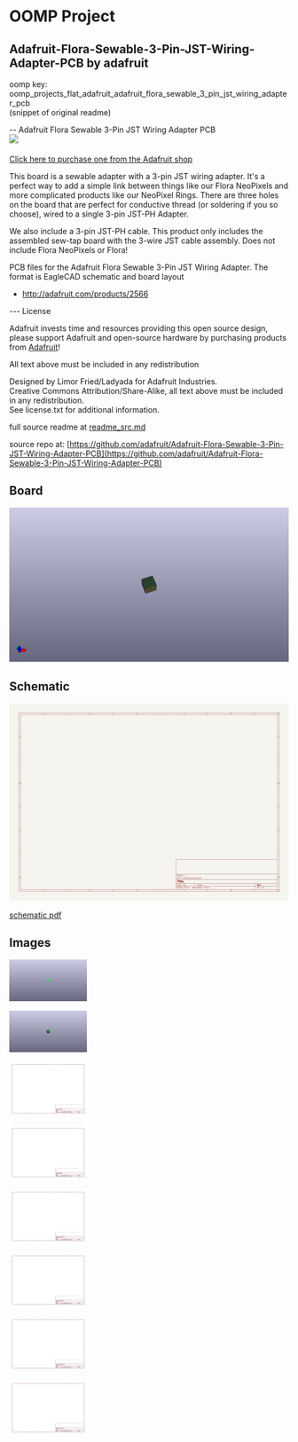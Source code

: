# OOMP Project  
## Adafruit-Flora-Sewable-3-Pin-JST-Wiring-Adapter-PCB  by adafruit  
  
oomp key: oomp_projects_flat_adafruit_adafruit_flora_sewable_3_pin_jst_wiring_adapter_pcb  
(snippet of original readme)  
  
-- Adafruit Flora Sewable 3-Pin JST Wiring Adapter PCB  
<a href="http://www.adafruit.com/products/2566"><img src="assets/image.jpg?raw=true" width="500px"><br/>  
Click here to purchase one from the Adafruit shop</a>  
  
This board is a sewable adapter with a 3-pin JST wiring adapter.  It's a perfect way to add a simple link between things like our Flora NeoPixels and more complicated products like our NeoPixel Rings.  There are three holes on the board that are perfect for conductive thread (or soldering if you so choose), wired to a single 3-pin JST-PH Adapter.  
  
We also include a 3-pin JST-PH cable.  This product only includes the assembled sew-tap board with the 3-wire JST cable assembly.  Does not include Flora NeoPixels or Flora!  
  
PCB files for the Adafruit Flora Sewable 3-Pin JST Wiring Adapter. The format is EagleCAD schematic and board layout  
- http://adafruit.com/products/2566  
  
--- License  
  
Adafruit invests time and resources providing this open source design, please support Adafruit and open-source hardware by purchasing products from [Adafruit](https://www.adafruit.com)!  
  
All text above must be included in any redistribution  
  
Designed by Limor Fried/Ladyada for Adafruit Industries.  
Creative Commons Attribution/Share-Alike, all text above must be included in any redistribution.   
See license.txt for additional information.  
  
  full source readme at [readme_src.md](readme_src.md)  
  
source repo at: [https://github.com/adafruit/Adafruit-Flora-Sewable-3-Pin-JST-Wiring-Adapter-PCB](https://github.com/adafruit/Adafruit-Flora-Sewable-3-Pin-JST-Wiring-Adapter-PCB)  
## Board  
  
[![working_3d.png](working_3d_600.png)](working_3d.png)  
## Schematic  
  
[![working_schematic.png](working_schematic_600.png)](working_schematic.png)  
  
[schematic pdf](working_schematic.pdf)  
## Images  
  
[![working_3D_bottom.png](working_3D_bottom_140.png)](working_3D_bottom.png)  
  
[![working_3D_top.png](working_3D_top_140.png)](working_3D_top.png)  
  
[![working_assembly_page_01.png](working_assembly_page_01_140.png)](working_assembly_page_01.png)  
  
[![working_assembly_page_02.png](working_assembly_page_02_140.png)](working_assembly_page_02.png)  
  
[![working_assembly_page_03.png](working_assembly_page_03_140.png)](working_assembly_page_03.png)  
  
[![working_assembly_page_04.png](working_assembly_page_04_140.png)](working_assembly_page_04.png)  
  
[![working_assembly_page_05.png](working_assembly_page_05_140.png)](working_assembly_page_05.png)  
  
[![working_assembly_page_06.png](working_assembly_page_06_140.png)](working_assembly_page_06.png)  
